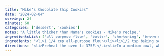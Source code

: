 ```yaml
---
title: "Mike's Chocolate Chip Cookies"
date: "2024-02-04"
servings: 24
minutes: 60
categories: ['dessert', 'cookies']
notes: "A little thicker than Mama's cookies - Mike's recipe."
ingredientsList: ['all-purpose flour', 'butter', 'shortening', 'brown sugar', 'granulated sugar', 'eggs', 'vanilla extract', 'chocolate', 'white chocolate']
ingredients: "<li>1 1/4 cup all-purpose flour</li><li>1/2 tsp baking soda</li><li>1/4 tsp salt</li><li>1/4 cup unsalted butter, softened</li><li>1/4 cup Crisco</li><li>1/2 cup light brown sugar, packed</li><li>1/4 cup granulated sugar</li><li>1 egg</li><li>3/4 tsp vanilla extract</li><li>1/2 cup milk chocolate chips</li><li>1/2 cup white chocolate chips</li>"
directions: "<li>Preheat the oven to 375F.</li><li>In a medium bowl, whisk together the flour, baking soda, and salt; set aside.</li><li>Using an electric mixer, beat the butter, Crisco, and sugars on medium until fluffy. Add the egg and vanilla and beat well.</li><li>Gradually add the flour mixture, mixing on low speed until combined, then the chocolate chips.</li><li>Drop by teaspoon scoop onto baking sheets. Bake for 8-10 minutes or until golden. Let cool on the baking sheet for 3 minutes to get crispy on just the outside, then let cool completely on a wire rack.</li>"
---
```

